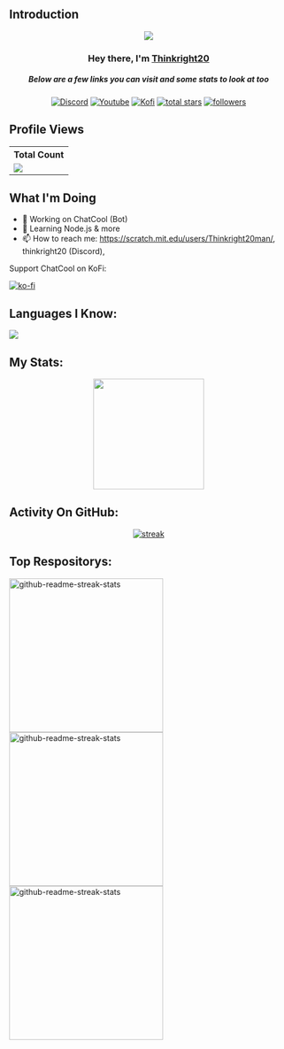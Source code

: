 ## Introduction
<p align="center">
<img src="https://readme-typing-svg.demolab.com/?lines=Developer%20of%20ChatCool%20Bot;Contributed%20to%20950+%2B%20servers%20inside%20Discord;3+%2B%20years%20of%20coding%20experience&font=Fira%20Code&center=true&width=700&height=45&color=fff53a&vCenter=true&pause=1000&size=25" /></a>
</p>

<h3 align="center">Hey there, I'm <a href="https://github.com/Thinkright20">Thinkright20</a></h3>
<h5 align="center">Below are a few links you can visit and some stats to look at too</h5>

<p align="center">
  <a href="https://discord.gg/79ucHtZn5w"><img alt="Discord" title="Discord" src="https://img.shields.io/badge/-Discord-7289DA?style=for-the-badge&logo=discord&logoColor=white"/></a>
  <a href="https://www.youtube.com/c/Thinkright20"><img alt="Youtube" title="Youtube" src="https://img.shields.io/badge/-Youtube-FF0000?style=for-the-badge&logo=youtube&logoColor=white"/></a>
  <a href="https://ko-fi.com/chatcool"><img alt="Kofi" title="Kofi" src="https://img.shields.io/badge/-Kofi-ff7389?style=for-the-badge&logo=kofi&logoColor=white"/></a>
<a href="https://github.com/Thinkright20?tab=repositories&sort=stargazers">
    <img alt="total stars" title="Total stars on GitHub" src="https://custom-icon-badges.demolab.com/github/stars/Thinkright20?color=B8B92B&style=for-the-badge&labelColor=959532&logo=star"/></a>
   <a href="https://github.com/thinkright20"><img alt="followers" title="Follow me on Github" src="https://img.shields.io/github/followers/thinkright20?color=236ad3&style=for-the-badge&logo=github&label=Follow"/></a>
 </p>
 
## Profile Views


  <table>
    <tr>
      <!-- <th>Profile Views</th> -->
      <th>Total Count</th>
    </tr>
    <tr>
      <!-- <td>
        <div align="center">
          <a href="https://github.com/Thinkright20"><img src="https://github.com/Thinkright20.png" alt="@Thinkright20" width="52" /></a>
          <br />
          <a align="center" href="https://github.com/thinkright20"><b>Thinkright20</b></a>
        </b>
      </td> -->
      <!-- Profile Views -->
      <td>
         <a href="https://github.com/thinkright20"> <img src="https://komarev.com/ghpvc/?username=thinkright20&style=for-the-badge&color=brightgreen"> </a>
      </td>
    </tr>
  </table>

## What I'm Doing

- 🔭 Working on ChatCool (Bot)
- 🌱 Learning Node.js & more
- 📫 How to reach me: https://scratch.mit.edu/users/Thinkright20man/, thinkright20 (Discord), 

Support ChatCool on KoFi:

[![ko-fi](https://ko-fi.com/img/githubbutton_sm.svg)](https://ko-fi.com/A0A7JKG27)

## Languages I Know:

<p align="left"> <a href="https://github.com/thinkright20"><img src="https://skillicons.dev/icons?i=cloudflare,css,discord,bots,express,github,html,js,nodejs,mongodb,vscode"> </a> </p>

## My Stats:
<p align="center">
<img height="200px" src="https://github-readme-stats.vercel.app/api?username=Thinkright20&hide_border=true&show_icons=true&count_private=true&theme=gruvbox&bg_color=151515" />
</p>

## Activity On GitHub:

<p align="center">
  <a href="https://github.com/Thinkright20">      
<img title="stats" alt="streak" src="https://github-readme-streak-stats.herokuapp.com/?user=Thinkright20&theme=dark&hide_border=true&stroke=f53b3b"/>
</a> 
</p>

## Top Respositorys:
  <p align="left">
    <a href="https://github.com/Thinkright20/IP-Finder"><img width="278" src="https://denvercoder1-github-readme-stats.vercel.app/api/pin/?username=Thinkright20&repo=IP-Finder&theme=react&bg_color=1F222E&title_color=F8D866&hide_border=true&icon_color=F8D866&show_icons=false" alt="github-readme-streak-stats"></a>
  <a href="https://github.com/Thinkright20/Profile-Badges"><img width="278" src="https://denvercoder1-github-readme-stats.vercel.app/api/pin/?username=thinkright20&repo=Profile-Badges&theme=react&bg_color=1F222E&title_color=F8D866&hide_border=true&icon_color=F8D866&show_icons=false" alt="github-readme-streak-stats"></a>
   <a href="https://github.com/ChatCool-Inc/chatcool"><img width="278" src="https://denvercoder1-github-readme-stats.vercel.app/api/pin/?username=ChatCool-Inc&repo=chatcool&theme=react&bg_color=1F222E&title_color=F8D866&hide_border=true&icon_color=F8D866&show_icons=false" alt="github-readme-streak-stats"></a>
  </p>

